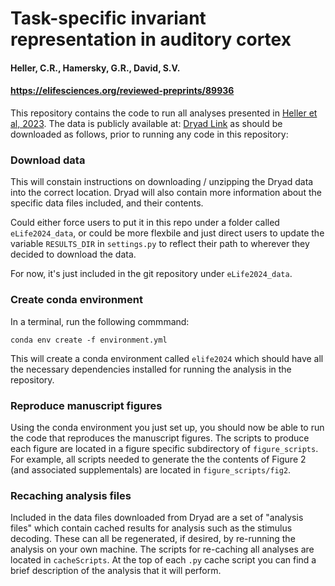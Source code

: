 # Task-specific invariant representation in auditory cortex
#### Heller, C.R., Hamersky, G.R., David, S.V.

#### https://elifesciences.org/reviewed-preprints/89936

This repository contains the code to run all analyses presented in [Heller et al, 2023](https://elifesciences.org/reviewed-preprints/89936). The data is publicly available at: [Dryad Link](https://www.dontexist.com) as should be downloaded as follows, prior to running any code in this repository:

### Download data
This will constain instructions on downloading / unzipping the Dryad data into the correct location. Dryad will also contain more information about the specific data files included, and their contents.

Could either force users to put it in this repo under a folder called `eLife2024_data`, or could be more flexbile and just direct users to update the variable `RESULTS_DIR` in `settings.py` to reflect their path to wherever they decided to download the data.

For now, it's just included in the git repository under `eLife2024_data`.

### Create conda environment
In a terminal, run the following commmand:
```
conda env create -f environment.yml
```
This will create a conda environment called `elife2024` which should have all the necessary dependencies installed for running the analysis in the repository.

### Reproduce manuscript figures
Using the conda environment you just set up, you should now be able to run the code that reproduces the manuscript figures. The scripts to produce each figure are located in a figure specific subdirectory of `figure_scripts`. For example, all scripts needed to generate the the contents of Figure 2 (and associated supplementals) are located in `figure_scripts/fig2`.

### Recaching analysis files
Included in the data files downloaded from Dryad are a set of "analysis files" which contain cached results for analysis such as the stimulus decoding. These can all be regenerated, if desired, by re-running the analysis on your own machine. The scripts for re-caching all analyses are located in `cacheScripts`. At the top of each `.py` cache script you can find a brief description of the analysis that it will perform. 
